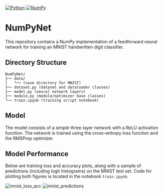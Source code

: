 [![Python](https://img.shields.io/badge/Python-3776AB?logo=python&logoColor=fff)](#)
[![NumPy](https://img.shields.io/badge/NumPy-4DABCF?logo=numpy&logoColor=fff)](#)

# NumPyNet
This repository contains a NumPy implementation of a feedforward neural network for training an MNIST handwritten digit classifier. 

## Directory Structure
```
NumPyNet/
├── data/
│   └── (save directory for MNIST)
├── dataset.py (dataset and dataloader classes)
├── model.py (neural network layers)
├── module.py (module/optimizer base classes)
└── train.ipynb (training script notebook)
```

## Model
The model consists of a simple three-layer network with a ReLU activation function. The network is trained using the cross-entropy loss function and the RMSProp optimizer.

## Model Performance
Below are training loss and accuracy plots, along with a sample of predictions (including logit histograms) on the MNIST test set. Code for plotting both figures is located in the notebook `train.ipynb`.
<!-- <p align="center">
  <img src="https://github.com/user-attachments/assets/1fd51329-884b-443e-a4c5-67a4d3bf3f7d" width="65%"/>
</p> -->

![mnist_loss_acc](https://github.com/user-attachments/assets/1fd51329-884b-443e-a4c5-67a4d3bf3f7d)
![mnist_predictions](https://github.com/user-attachments/assets/91333c90-b6c5-41fe-85c6-c36318330d5e)